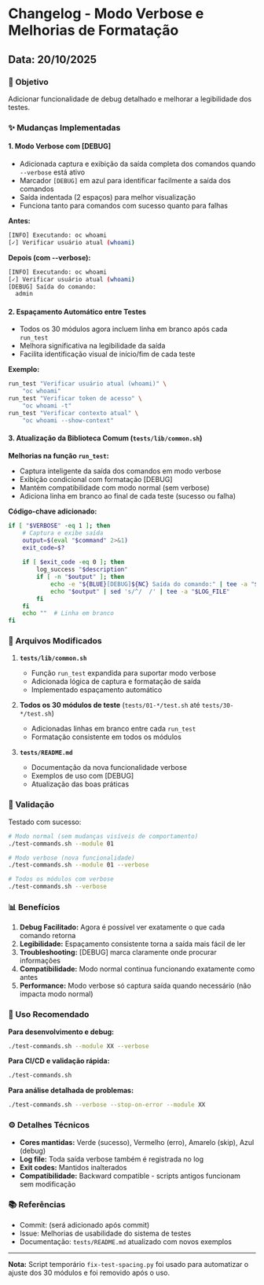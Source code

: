 # Changelog - Modo Verbose e Melhorias de Formatação

## Data: 20/10/2025

### 🎯 Objetivo
Adicionar funcionalidade de debug detalhado e melhorar a legibilidade dos testes.

### ✨ Mudanças Implementadas

#### 1. **Modo Verbose com [DEBUG]**
- Adicionada captura e exibição da saída completa dos comandos quando `--verbose` está ativo
- Marcador `[DEBUG]` em azul para identificar facilmente a saída dos comandos
- Saída indentada (2 espaços) para melhor visualização
- Funciona tanto para comandos com sucesso quanto para falhas

**Antes:**
```bash
[INFO] Executando: oc whoami
[✓] Verificar usuário atual (whoami)
```

**Depois (com --verbose):**
```bash
[INFO] Executando: oc whoami
[✓] Verificar usuário atual (whoami)
[DEBUG] Saída do comando:
  admin
```

#### 2. **Espaçamento Automático entre Testes**
- Todos os 30 módulos agora incluem linha em branco após cada `run_test`
- Melhora significativa na legibilidade da saída
- Facilita identificação visual de início/fim de cada teste

**Exemplo:**
```bash
run_test "Verificar usuário atual (whoami)" \
    "oc whoami"
run_test "Verificar token de acesso" \
    "oc whoami -t"
run_test "Verificar contexto atual" \
    "oc whoami --show-context"
```

#### 3. **Atualização da Biblioteca Comum (`tests/lib/common.sh`)**

**Melhorias na função `run_test`:**
- Captura inteligente da saída dos comandos em modo verbose
- Exibição condicional com formatação [DEBUG]
- Mantém compatibilidade com modo normal (sem verbose)
- Adiciona linha em branco ao final de cada teste (sucesso ou falha)

**Código-chave adicionado:**
```bash
if [ "$VERBOSE" -eq 1 ]; then
    # Captura e exibe saída
    output=$(eval "$command" 2>&1)
    exit_code=$?
    
    if [ $exit_code -eq 0 ]; then
        log_success "$description"
        if [ -n "$output" ]; then
            echo -e "${BLUE}[DEBUG]${NC} Saída do comando:" | tee -a "$LOG_FILE"
            echo "$output" | sed 's/^/  /' | tee -a "$LOG_FILE"
        fi
    fi
    echo ""  # Linha em branco
fi
```

### 📝 Arquivos Modificados

1. **`tests/lib/common.sh`**
   - Função `run_test` expandida para suportar modo verbose
   - Adicionada lógica de captura e formatação de saída
   - Implementado espaçamento automático

2. **Todos os 30 módulos de teste** (`tests/01-*/test.sh` até `tests/30-*/test.sh`)
   - Adicionadas linhas em branco entre cada `run_test`
   - Formatação consistente em todos os módulos

3. **`tests/README.md`**
   - Documentação da nova funcionalidade verbose
   - Exemplos de uso com [DEBUG]
   - Atualização das boas práticas

### 🧪 Validação

Testado com sucesso:
```bash
# Modo normal (sem mudanças visíveis de comportamento)
./test-commands.sh --module 01

# Modo verbose (nova funcionalidade)
./test-commands.sh --module 01 --verbose

# Todos os módulos com verbose
./test-commands.sh --verbose
```

### 📊 Benefícios

1. **Debug Facilitado:** Agora é possível ver exatamente o que cada comando retorna
2. **Legibilidade:** Espaçamento consistente torna a saída mais fácil de ler
3. **Troubleshooting:** [DEBUG] marca claramente onde procurar informações
4. **Compatibilidade:** Modo normal continua funcionando exatamente como antes
5. **Performance:** Modo verbose só captura saída quando necessário (não impacta modo normal)

### 🔧 Uso Recomendado

**Para desenvolvimento e debug:**
```bash
./test-commands.sh --module XX --verbose
```

**Para CI/CD e validação rápida:**
```bash
./test-commands.sh
```

**Para análise detalhada de problemas:**
```bash
./test-commands.sh --verbose --stop-on-error --module XX
```

### ⚙️ Detalhes Técnicos

- **Cores mantidas:** Verde (sucesso), Vermelho (erro), Amarelo (skip), Azul (debug)
- **Log file:** Toda saída verbose também é registrada no log
- **Exit codes:** Mantidos inalterados
- **Compatibilidade:** Backward compatible - scripts antigos funcionam sem modificação

### 📚 Referências

- Commit: (será adicionado após commit)
- Issue: Melhorias de usabilidade do sistema de testes
- Documentação: `tests/README.md` atualizado com novos exemplos

---

**Nota:** Script temporário `fix-test-spacing.py` foi usado para automatizar o ajuste dos 30 módulos e foi removido após o uso.
